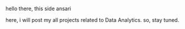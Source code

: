 hello there, this side ansari

here, i will post my all projects related to Data Analytics.
so, stay tuned.

